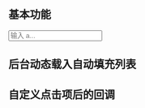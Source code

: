 ## 基本功能

<aside class="doc-demo"><input type="text" class="x-textbox" placeholder="输入 a..."> <script>$('.x-textbox').role("suggest", { items: [ "abc", "abcg", "abcer", "abcewrewr", "desssdasd", "dwerer" ] });</script> </aside>

## 后台动态载入自动填充列表

## 自定义点击项后的回调